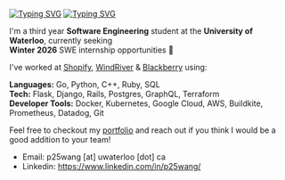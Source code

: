 [![Typing SVG](https://readme-typing-svg.demolab.com?font=Poppins&weight=600&size=25&pause=1000&color=F7F7F7&vCenter=true&width=430&height=40&lines=Hey+there,+I'm+Peter+%F0%9F%91%8B)](https://git.io/typing-svg#gh-dark-mode-only)
[![Typing SVG](https://readme-typing-svg.demolab.com?font=Poppins&weight=600&size=25&pause=1000&color=000000&vCenter=true&width=430&height=40&lines=Hey+there,+I'm+Peter+%F0%9F%91%8B)](https://git.io/typing-svg#gh-light-mode-only)

I'm a third year **Software Engineering** student at the **University of Waterloo**, currently seeking \
**Winter 2026** SWE internship opportunities 🌱

I've worked at <ins>Shopify</ins>, <ins>WindRiver</ins> & <ins>Blackberry</ins> using:

**Languages:** Go, Python, C++, Ruby, SQL \
**Tech:** Flask, Django, Rails, Postgres, GraphQL, Terraform \
**Developer Tools:** Docker, Kubernetes, Google Cloud, AWS, Buildkite, Prometheus, Datadog, Git

Feel free to checkout my [portfolio](https://petemango.me/) and reach out if you think I would be a good addition to your team!

- Email: p25wang [at] uwaterloo [dot] ca
- Linkedin: https://www.linkedin.com/in/p25wang/

